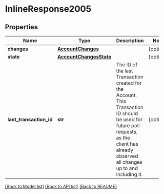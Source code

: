 # InlineResponse2005

## Properties
Name | Type | Description | Notes
------------ | ------------- | ------------- | -------------
**changes** | [**AccountChanges**](AccountChanges.md) |  | [optional] 
**state** | [**AccountChangesState**](AccountChangesState.md) |  | [optional] 
**last_transaction_id** | **str** | The ID of the last Transaction created for the Account.  This Transaction ID should be used for future poll requests, as the client has already observed all changes up to and including it. | [optional] 

[[Back to Model list]](../README.md#documentation-for-models) [[Back to API list]](../README.md#documentation-for-api-endpoints) [[Back to README]](../README.md)



